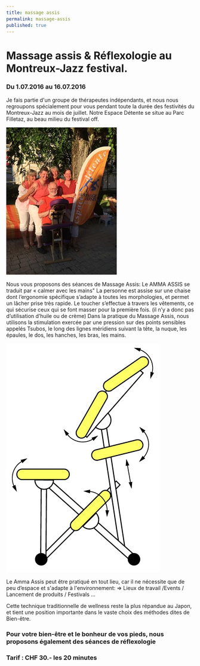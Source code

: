 ```yaml
---
title: massage assis
permalink: massage-assis
published: true
---
```


# Massage assis & Réflexologie au Montreux-Jazz festival.

### Du 1.07.2016 au 16.07.2016

Je fais partie d'un groupe de thérapeutes indépendants, et nous nous regroupons spécialement pour vous pendant toute la durée des festivités du Montreux-Jazz au mois de juillet.
Notre Espace Détente se situe au Parc Filletaz, au beau milieu du festival off.

![](./images/equipe-montreux.jpg)

Nous vous proposons des séances de
Massage Assis:
Le AMMA ASSIS se traduit par « calmer avec les mains"
La personne est assise sur une chaise dont l’ergonomie spécifique s’adapte à toutes les morphologies, et permet un lâcher prise très rapide.
Le toucher s’effectue à travers les vêtements, ce qui sécurise ceux qui se font masser pour la première fois. (il n’y a donc pas d’utilisation d’huile ou de crème)
Dans la pratique du Massage Assis, nous utilisons la stimulation exercée par une pression sur des points sensibles appelés Tsubos, le long des lignes méridiens suivant la tête, la nuque, les épaules, le dos, les hanches, les bras, les mains.

![](./images/massage-assis.jpg)

Le Amma Assis peut être pratiqué en tout lieu, car il ne nécessite que de peu d’espace et s'adapte à l'environnement:
=> Lieux de travail /Events / Lancement de produits / Festivals ...

Cette technique traditionnelle de wellness reste la plus répandue au Japon, et tient une position importante dans le vaste choix des méthodes dites de Bien-être.

### Pour votre bien-être et le bonheur de vos pieds, nous proposons également des séances de réflexologie

### Tarif : CHF 30.- les 20 minutes
